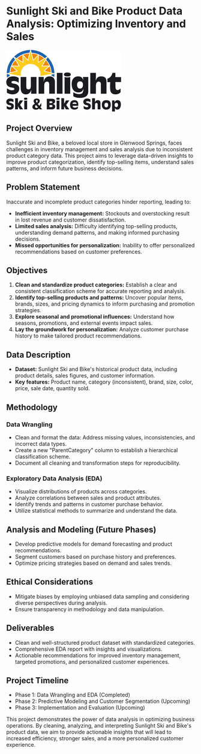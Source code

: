 # Sunlight Ski and Bike Product Data Analysis: Optimizing Inventory and Sales

![cover_photo](./references/logo.png)

## Project Overview

Sunlight Ski and Bike, a beloved local store in Glenwood Springs, faces challenges in inventory management and sales analysis due to inconsistent product category data. This project aims to leverage data-driven insights to improve product categorization, identify top-selling items, understand sales patterns, and inform future business decisions.

## Problem Statement

Inaccurate and incomplete product categories hinder reporting, leading to:

* **Inefficient inventory management:** Stockouts and overstocking result in lost revenue and customer dissatisfaction.
* **Limited sales analysis:** Difficulty identifying top-selling products, understanding demand patterns, and making informed purchasing decisions.
* **Missed opportunities for personalization:** Inability to offer personalized recommendations based on customer preferences.

## Objectives

1. **Clean and standardize product categories:** Establish a clear and consistent classification scheme for accurate reporting and analysis.
2. **Identify top-selling products and patterns:** Uncover popular items, brands, sizes, and pricing dynamics to inform purchasing and promotion strategies.
3. **Explore seasonal and promotional influences:** Understand how seasons, promotions, and external events impact sales.
4. **Lay the groundwork for personalization:** Analyze customer purchase history to make tailored product recommendations.

## Data Description

* **Dataset:** Sunlight Ski and Bike's historical product data, including product details, sales figures, and customer information.
* **Key features:** Product name, category (inconsistent), brand, size, color, price, sale date, quantity sold.

## Methodology

### Data Wrangling

* Clean and format the data: Address missing values, inconsistencies, and incorrect data types.
* Create a new "ParentCategory" column to establish a hierarchical classification scheme.
* Document all cleaning and transformation steps for reproducibility.

### Exploratory Data Analysis (EDA)

* Visualize distributions of products across categories.
* Analyze correlations between sales and product attributes.
* Identify trends and patterns in customer purchase behavior.
* Utilize statistical methods to summarize and understand the data.

## Analysis and Modeling (Future Phases)

* Develop predictive models for demand forecasting and product recommendations.
* Segment customers based on purchase history and preferences.
* Optimize pricing strategies based on demand and sales trends.

## Ethical Considerations

* Mitigate biases by employing unbiased data sampling and considering diverse perspectives during analysis.
* Ensure transparency in methodology and data manipulation.

## Deliverables

* Clean and well-structured product dataset with standardized categories.
* Comprehensive EDA report with insights and visualizations.
* Actionable recommendations for improved inventory management, targeted promotions, and personalized customer experiences.

## Project Timeline

* Phase 1: Data Wrangling and EDA (Completed)
* Phase 2: Predictive Modeling and Customer Segmentation (Upcoming)
* Phase 3: Implementation and Evaluation (Upcoming)


This project demonstrates the power of data analysis in optimizing business operations. By cleaning, analyzing, and interpreting Sunlight Ski and Bike's product data, we aim to provide actionable insights that will lead to increased efficiency, stronger sales, and a more personalized customer experience.
